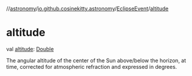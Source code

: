 //[astronomy](../../../index.md)/[io.github.cosinekitty.astronomy](../index.md)/[EclipseEvent](index.md)/[altitude](altitude.md)

# altitude

val [altitude](altitude.md): [Double](https://kotlinlang.org/api/latest/jvm/stdlib/kotlin/-double/index.html)

The angular altitude of the center of the Sun above/below the horizon, at time, corrected for atmospheric refraction and expressed in degrees.
